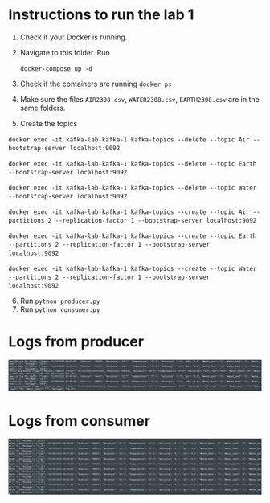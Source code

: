 # Instructions to run the lab 1

1. Check if your Docker is running.
2. Navigate to this folder. Run

    `docker-compose up -d`
3. Check if the containers are running `docker ps`

4. Make sure the files `AIR2308.csv`, `WATER2308.csv`, `EARTH2308.csv` are in the same folders.

5. Create the topics

`docker exec -it kafka-lab-kafka-1 kafka-topics --delete --topic Air --bootstrap-server localhost:9092`

`docker exec -it kafka-lab-kafka-1 kafka-topics --delete --topic Earth --bootstrap-server localhost:9092`

`docker exec -it kafka-lab-kafka-1 kafka-topics --delete --topic Water --bootstrap-server localhost:9092`

`docker exec -it kafka-lab-kafka-1 kafka-topics --create --topic Air --partitions 2 --replication-factor 1 --bootstrap-server localhost:9092`

`docker exec -it kafka-lab-kafka-1 kafka-topics --create --topic Earth --partitions 2 --replication-factor 1 --bootstrap-server localhost:9092`

`docker exec -it kafka-lab-kafka-1 kafka-topics --create --topic Water --partitions 2 --replication-factor 1 --bootstrap-server localhost:9092`

6. Run `python producer.py`
7. Run `python consumer.py`

# Logs from producer
![alt text](image-1.png)

# Logs from consumer
![alt text](image.png)

